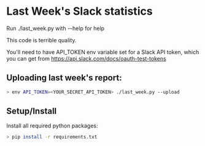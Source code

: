 # Last Week's Slack statistics

Run ./last_week.py with --help for help

This code is terrible quality.

You'll need to have API_TOKEN env variable set for a Slack API token, which you can get from https://api.slack.com/docs/oauth-test-tokens

## Uploading last week's report:

```bash
> env API_TOKEN=<YOUR_SECRET_API_TOKEN> ./last_week.py --upload
```

## Setup/Install

Install all required python packages:

```bash
> pip install -r requirements.txt
```

